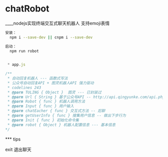 # chatRobot

____nodejs实现终端交互式聊天机器人 支持emoji表情 

```sh
安装：
  npm i --save-dev || cnpm i --save-dev

启动：
  npm run robot

```



```js
 
 * app.js 

/**
 * 自动回复机器人 --- 函数式写法 
 * 公众号自动回复API + 图灵机器人API 强力驱动
 * codelines 243
 * @parm TULING { Object }  图灵 --- 已封装过
 * @parm Url { String } 基于公众号API -- http://api.qingyunke.com/api.php?key=free&appid=0&msg=${info}
 * @parm Robot { func } 机器人调用方法
 * @parm Input { func } 用户输入
 * @parm chatEacher { func } 交互式方法 -- 尬聊
 * @parm getUserInfo { func } 搜集用户信息 -- 做出下步行为
 * @parm Init { func } 初始化命令集
 * @parm robot { Object } 机器人配置信息 --- 基本信息
*/

```


*** tips

 exit 退出聊天
